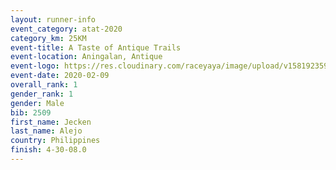 ```yaml
--- 
layout: runner-info 
event_category: atat-2020 
category_km: 25KM 
event-title: A Taste of Antique Trails 
event-location: Aningalan, Antique 
event-logo: https://res.cloudinary.com/raceyaya/image/upload/v1581923594/logo/2020/atat-2020_zzhtph.png 
event-date: 2020-02-09 
overall_rank: 1
gender_rank: 1
gender: Male
bib: 2509
first_name: Jecken
last_name: Alejo
country: Philippines
finish: 4-30-08.0
--- 
```

